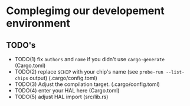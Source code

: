 # Complegimg our developement environment

## TODO's
- TODO(1) fix `authors` and `name` if you didn't use `cargo-generate` (Cargo.toml)
- TODO(2) replace `$CHIP` with your chip's name (see `probe-run --list-chips` output) (.cargo/config.toml)
- TODO(3) Adjust the compilation target. (.cargo/config.toml)
- TODO(4) enter your HAL here (Cargo.toml)
- TODO(5) adjust HAL import (src/lib.rs)
